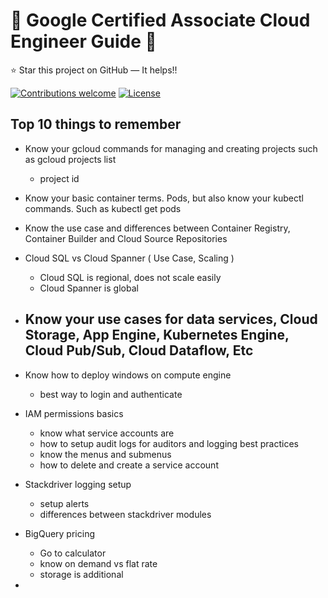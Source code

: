 # 

# :notebook: Google Certified Associate Cloud Engineer Guide :notebook:
:star: Star this project on GitHub — It helps!!

[![Contributions welcome](https://img.shields.io/badge/contributions-welcome-orange.svg)](https://github.com/seanjgildea/CoreSpring5CertificationGuide/issues)
[![License](https://img.shields.io/badge/license-MIT-blue.svg)](https://opensource.org/licenses/MIT)

## Top 10 things to remember

- Know your gcloud commands for managing and creating projects such as gcloud projects list
  - project id 
- Know your basic container terms. Pods, but also know your kubectl commands. Such as kubectl get pods
- Know the use case and differences between Container Registry, Container Builder and Cloud Source Repositories
- Cloud SQL vs Cloud Spanner ( Use Case, Scaling )
  - Cloud SQL is regional, does not scale easily
  - Cloud Spanner is global
- Know your use cases for data services, Cloud Storage, App Engine, Kubernetes Engine, Cloud Pub/Sub, Cloud Dataflow, Etc
  -
- Know how to deploy windows on compute engine
  - best way to login and authenticate
- IAM permissions basics
  - know what service accounts are
  - how to setup audit logs for auditors and logging best practices
  - know the menus and submenus
  - how to delete and create a service account

- Stackdriver logging setup
  - setup alerts 
  - differences between stackdriver modules
  
- BigQuery pricing
  - Go to calculator
  - know on demand vs flat rate
  - storage is additional
  
- 

